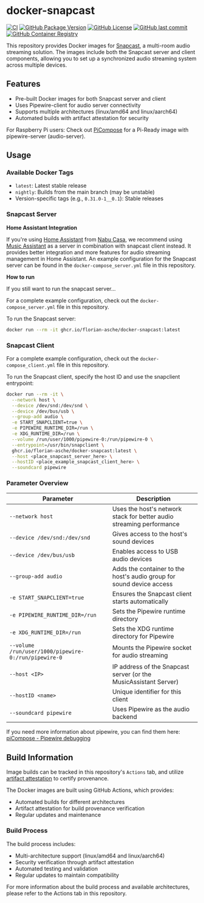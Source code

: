 # docker-snapcast

[![CI](https://github.com/florian-asche/docker-snapcast/actions/workflows/docker-build-release.yml/badge.svg)](https://github.com/florian-asche/docker-snapcast/actions/workflows/docker-build-release.yml) [![GitHub Package Version](https://img.shields.io/github/v/tag/florian-asche/docker-snapcast?label=version)](https://github.com/florian-asche/docker-snapcast/pkgs/container/docker-snapcast) [![GitHub License](https://img.shields.io/github/license/florian-asche/docker-snapcast)](https://github.com/florian-asche/docker-snapcast/blob/main/LICENSE) [![GitHub last commit](https://img.shields.io/github/last-commit/florian-asche/docker-snapcast)](https://github.com/florian-asche/docker-snapcast/commits) [![GitHub Container Registry](https://img.shields.io/badge/Container%20Registry-GHCR-blue)](https://github.com/florian-asche/docker-snapcast/pkgs/container/docker-snapcast)

This repository provides Docker images for [Snapcast](https://github.com/badaix/snapcast), a multi-room audio streaming solution. The images include both the Snapcast server and client components, allowing you to set up a synchronized audio streaming system across multiple devices.

## Features

- Pre-built Docker images for both Snapcast server and client
- Uses Pipewire-client for audio server connectivity
- Supports multiple architectures (linux/amd64 and linux/aarch64)
- Automated builds with artifact attestation for security

For Raspberry Pi users: Check out [PiCompose](https://github.com/florian-asche/PiCompose) for a Pi-Ready image with pipewire-server (audio-server).

## Usage

### Available Docker Tags

- `latest`: Latest stable release
- `nightly`: Builds from the main branch (may be unstable)
- Version-specific tags (e.g., `0.31.0-1__0.1`): Stable releases

### Snapcast Server

**Home Assistant Integration**

If you're using [Home Assistant](https://www.home-assistant.io/) from [Nabu Casa](https://www.nabucasa.com/), we recommend using [Music Assistant](https://github.com/music-assistant/server) as a server in combination with snapcast client instead. It provides better integration and more features for audio streaming management in Home Assistant. An example configuration for the Snapcast server can be found in the `docker-compose_server.yml` file in this repository.

**How to run**

If you still want to run the snapcast server...

For a complete example configuration, check out the `docker-compose_server.yml` file in this repository.

To run the Snapcast server:

```bash
docker run --rm -it ghcr.io/florian-asche/docker-snapcast:latest
```

### Snapcast Client

For a complete example configuration, check out the `docker-compose_client.yml` file in this repository.

To run the Snapcast client, specify the host ID and use the snapclient entrypoint:

```bash
docker run --rm -it \
  --network host \
  --device /dev/snd:/dev/snd \
  --device /dev/bus/usb \
  --group-add audio \
  -e START_SNAPCLIENT=true \
  -e PIPEWIRE_RUNTIME_DIR=/run \
  -e XDG_RUNTIME_DIR=/run \
  --volume /run/user/1000/pipewire-0:/run/pipewire-0 \
  --entrypoint=/usr/bin/snapclient \
  ghcr.io/florian-asche/docker-snapcast:latest \
  --host <place_snapcast_server_here> \
  --hostID <place_example_snapcast_client_here> \
  --soundcard pipewire
```

### Parameter Overview


| Parameter                                            | Description                                                          |
| ------------------------------------------------------ | ---------------------------------------------------------------------- |
| `--network host`                                     | Uses the host's network stack for better audio streaming performance |
| `--device /dev/snd:/dev/snd`                         | Gives access to the host's sound devices                             |
| `--device /dev/bus/usb`                              | Enables access to USB audio devices                                  |
| `--group-add audio`                                  | Adds the container to the host's audio group for sound device access |
| `-e START_SNAPCLIENT=true`                           | Ensures the Snapcast client starts automatically                     |
| `-e PIPEWIRE_RUNTIME_DIR=/run`                       | Sets the Pipewire runtime directory                                  |
| `-e XDG_RUNTIME_DIR=/run`                            | Sets the XDG runtime directory for Pipewire                          |
| `--volume /run/user/1000/pipewire-0:/run/pipewire-0` | Mounts the Pipewire socket for audio streaming                       |
| `--host <IP>`                                        | IP address of the Snapcast server (or the MusicAssistant Server)     |
| `--hostID <name>`                                    | Unique identifier for this client                                    |
| `--soundcard pipewire`                               | Uses Pipewire as the audio backend                                   |

If you need more information about pipewire, you can find them here: [piCompose - Pipewire debugging](https://github.com/florian-asche/PiCompose/docs/pipewire_debugging.md)

## Build Information

Image builds can be tracked in this repository's `Actions` tab, and utilize [artifact attestation](https://docs.github.com/en/actions/security-guides/using-artifact-attestations-to-establish-provenance-for-builds) to certify provenance.

The Docker images are built using GitHub Actions, which provides:

- Automated builds for different architectures
- Artifact attestation for build provenance verification
- Regular updates and maintenance

### Build Process

The build process includes:

- Multi-architecture support (linux/amd64 and linux/aarch64)
- Security verification through artifact attestation
- Automated testing and validation
- Regular updates to maintain compatibility

For more information about the build process and available architectures, please refer to the Actions tab in this repository.

